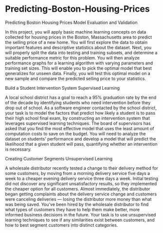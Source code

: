 # Predicting-Boston-Housing-Prices
Predicting Boston Housing Prices
Model Evaluation and Validation

In this project, you will apply basic machine learning concepts on data collected for housing prices in the Boston, 
Massachusetts area to predict the selling price of a new home. 
You will first explore the data to obtain important features and descriptive statistics about the dataset. 
Next, you will properly split the data into testing and training subsets, and determine a suitable performance metric for this problem. 
You will then analyze performance graphs for a learning algorithm with varying parameters and training set sizes. 
This will enable you to pick the optimal model that best generalizes for unseen data. 
Finally, you will test this optimal model on a new sample and compare the predicted selling price to your statistics.

Build a Student Intervention System
Supervised Learning

A local school district has a goal to reach a 95% graduation rate by the end of the decade by identifying students who need intervention 
before they drop out of school. 
As a software engineer contacted by the school district, your task is to model the factors that predict how likely a student 
is to pass their high school final exam, by constructing an intervention system that leverages supervised learning techniques. 
The board of supervisors has asked that you find the most effective model that uses the least amount of computation costs to save on the budget.
You will need to analyze the dataset on students' performance and develop a model that will predict the likelihood that a given 
student will pass, quantifying whether an intervention is necessary.

Creating Customer Segments
Unsupervised Learning

A wholesale distributor recently tested a change to their delivery method for some customers, 
by moving from a morning delivery service five days a week to a cheaper evening delivery service three days a week.
Initial testing did not discover any significant unsatisfactory results, so they implemented the cheaper option for all customers. 
Almost immediately, the distributor began getting complaints about the delivery service change and customers were canceling deliveries — losing the distributor more money than what was being saved. 
You’ve been hired by the wholesale distributor to find what types of customers they have to help them make better, 
more informed business decisions in the future. 
Your task is to use unsupervised learning techniques to see if any similarities exist between customers, 
and how to best segment customers into distinct categories.
